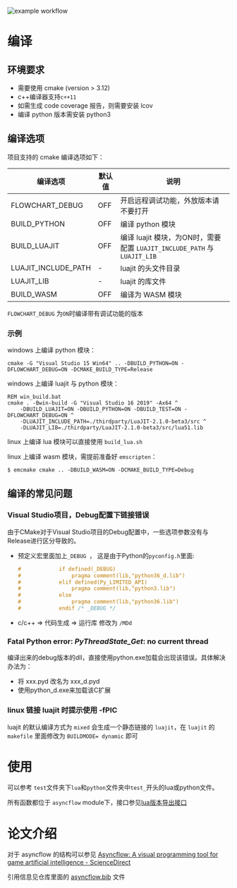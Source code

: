 ![example workflow](https://github.com/fuxi-asyncflow/asyncflow/actions/workflows/cmake.yml/badge.svg?branch=main)

# 编译

## 环境要求

+ 需要使用 cmake (version > 3.12) 
+ c++编译器支持`c++11`
+ 如需生成 code coverage 报告，则需要安装 lcov
+ 编译 python 版本需安装 python3

## 编译选项

项目支持的 cmake 编译选项如下：

| 编译选项                | 默认值 | 说明                                                          |
| ------------------- | --- | ----------------------------------------------------------- |
| FLOWCHART_DEBUG     | OFF | 开启远程调试功能，外放版本请不要打开                                          |
| BUILD_PYTHON        | OFF | 编译 python 模块                                                |
| BUILD_LUAJIT        | OFF | 编译 luajit 模块，为ON时，需要配置 `LUAJIT_INCLUDE_PATH` 与 `LUAJIT_LIB` |
| LUAJIT_INCLUDE_PATH | -   | luajit 的头文件目录                                               |
| LUAJIT_LIB          | -   | luajit 的库文件                                                 |
| BUILD_WASM          | OFF | 编译为 WASM  模块                                                |

`FLOWCHART_DEBUG` 为`ON`时编译带有调试功能的版本

### 示例

windows 上编译 python 模块：

```shell
cmake -G "Visual Studio 15 Win64" .. -DBUILD_PYTHON=ON -DFLOWCHART_DEBUG=ON -DCMAKE_BUILD_TYPE=Release
```

windows 上编译 luajit  与 python 模块：

```shell
REM win_build.bat
cmake . -Bwin-build -G "Visual Studio 16 2019" -Ax64 ^
    -DBUILD_LUAJIT=ON -DBUILD_PYTHON=ON -DBUILD_TEST=ON -DFLOWCHART_DEBUG=ON ^
    -DLUAJIT_INCLUDE_PATH=./thirdparty/LuaJIT-2.1.0-beta3/src ^
    -DLUAJIT_LIB=./thirdparty/LuaJIT-2.1.0-beta3/src/lua51.lib
```

linux 上编译 lua 模块可以直接使用 `build_lua.sh`

linux 上编译 wasm 模块，需提前准备好 `emscripten`：

```shell
$ emcmake cmake .. -DBUILD_WASM=ON -DCMAKE_BUILD_TYPE=Debug
```

## 编译的常见问题

### Visual Studio项目，Debug配置下链接错误

由于CMake对于Visual Studio项目的Debug配置中，一些选项参数没有与Release进行区分导致的。

+ 预定义宏里面加上`_DEBUG `， 这是由于Python的`pyconfig.h`里面:
  
  ```c++
  #            if defined(_DEBUG)
  #                pragma comment(lib,"python36_d.lib")
  #            elif defined(Py_LIMITED_API)
  #                pragma comment(lib,"python3.lib")
  #            else
  #                pragma comment(lib,"python36.lib")
  #            endif /* _DEBUG */
  ```

+ c/c++ => 代码生成 => 运行库 修改为 `/MDd`

### Fatal Python error: *PyThreadState_Get*: no current thread

编译出来的debug版本的dll，直接使用python.exe加载会出现该错误。具体解决办法为：

+ 将 xxx.pyd 改名为 xxx_d.pyd
+ 使用python_d.exe来加载该C扩展

### linux 链接 luajit 时提示使用 -fPIC

luajit 的默认编译方式为 `mixed` 会生成一个静态链接的 `luajit`，在 `luajit` 的 `makefile` 里面修改为 `BUILDMODE= dynamic` 即可

# 使用

可以参考 `test`文件夹下`lua`和`python`文件夹中`test_`开头的lua或python文件。

所有函数都位于 `asyncflow` module下，接口参见[lua版本导出接口](./doc/lua_api.md)


# 论文介绍

对于 asyncflow 的结构可以参见 [Asyncflow: A visual programming tool for game artificial intelligence - ScienceDirect](https://www.sciencedirect.com/science/article/pii/S2468502X21000498)

引用信息见仓库里面的 [asyncflow.bib](./asyncflow.bib) 文件


